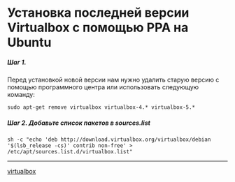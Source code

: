 # Установка последней версии Virtualbox с помощью PPA на Ubuntu

##### Шаг 1.

Перед установкой новой версии нам нужно удалить старую версию с помощью программного центра или использовать следующую команду:

```
sudo apt-get remove virtualbox virtualbox-4.* virtualbox-5.*
```

##### Шаг 2. Добавьте список пакетов в sources.list

```
sh -c "echo 'deb http://download.virtualbox.org/virtualbox/debian '$(lsb_release -cs)' contrib non-free' > /etc/apt/sources.list.d/virtualbox.list"
```



**********
[virtualbox](/tags/virtualbox.md)
